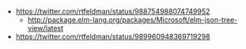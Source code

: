 - https://twitter.com/rtfeldman/status/988754988074749952
  - http://package.elm-lang.org/packages/Microsoft/elm-json-tree-view/latest
- https://twitter.com/rtfeldman/status/989960948369719298